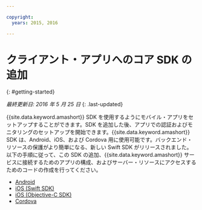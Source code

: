 ```yaml
---

copyright:
  years: 2015, 2016

---
```


# クライアント・アプリへのコア SDK の追加
{: #getting-started}

*最終更新日: 2016 年 5 月 25 日*
{: .last-updated}

{{site.data.keyword.amashort}} SDK を使用するようにモバイル・アプリをセットアップすることができます。SDK を追加した後、アプリでの認証およびモニタリングのセットアップを開始できます。{{site.data.keyword.amashort}} SDK は、Android、iOS、および Cordova 用に使用可能です。バックエンド・リソースの保護がより簡単になる、新しい Swift SDK がリリースされました。以下の手順に従って、この SDK の追加、{{site.data.keyword.amashort}} サービスに接続するためのアプリの構成、およびサーバー・リソースにアクセスするためのコードの作成を行ってください。

* [Android](getting-started-android.html)
* [iOS (Swift SDK)](getting-started-ios.html)
* [iOS (Objective-C SDK)](getting-started-ios.html)
* [Cordova](getting-started-cordova.html)
